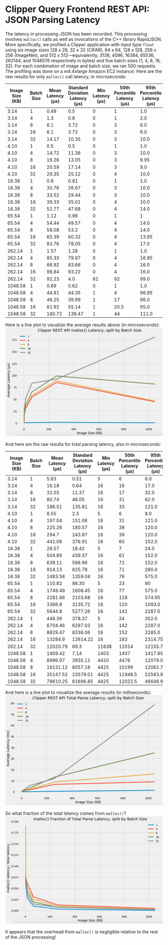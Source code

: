 # Clipper Query Frontend REST API: JSON Parsing Latency

The latency in processing JSON has been recorded. This processing involves `malloc()` calls as well as invocations of the C++ library RapidJSON. More specifically, we profiled a Clipper application with input type `float` using six image sizes (28 x 28, 32 x 32 (CIFAR), 64 x 64, 128 x 128, 256 x 256 (ImageNet), and 512 x 512—equivalently, 3136, 4096, 16384, 65536, 262144, and 1048576 respectively in bytes) and five batch sizes (1, 4, 8, 16, 32). For each combination of image and batch size, we ran 500 requests. The profiling was done on a m4.4xlarge Amazon EC2 instance. Here are the raw results for only `malloc()` call latency, in microseconds:

Image Size (KB) | Batch Size | Mean Latency (μs) | Standard Deviation Latency (μs) | Min Latency (μs) | 50th Percentile Latency (μs) | 95th Percentile Latency (μs) | 99th Percentile Latency (μs) | Max Latency (μs)
--- | --- | --- | --- | --- | --- | --- | --- | ---
3.14|1|0.49|0.5|0|1|1.0|1.0|1
3.14|4|1.3|0.8|0|1|2.0|4.99|6
3.14|8|6.1|3.72|0|3|6.0|7.0|21
3.14|16|6.1|3.72|0|3|6.0|7.0|21
3.14|32|14.17|10.35|0|3|10.0|12.0|21
4.10|1|0.5|0.5|0|1|1.0|1.0|1
4.10|4|14.72|11.36|0|3|10.0|12.0|21
4.10|8|16.26|13.05|0|3|9.95|12.0|21
4.10|16|20.59|17.14|0|3|9.0|12.0|21
4.10|32|29.35|25.12|0|4|10.0|12.0|21
16.38|1|0.8|0.81|0|1|1.0|1.0|14
16.38|4|30.76|26.67|0|3|10.0|12.0|21
16.38|8|33.52|29.44|0|3|10.0|12.0|21
16.38|16|39.33|35.01|0|4|10.0|12.0|21
16.38|32|52.77|47.68|0|4|14.0|17.0|18
65.54|1|1.12|0.96|0|1|1|1|14
65.54|4|54.44|49.57|0|4|14.0|17.0|18
65.54|8|58.08|53.2|0|4|14.0|17.0|18
65.54|16|65.39|60.32|0|4|13.95|17.0|18
65.54|32|83.76|78.05|0|4|17.0|20.0|23
262.14|1|1.57|1.28|0|1|1.0|1.0|14
262.14|4|85.33|79.97|0|4|16.95|20.0|23
262.14|8|88.92|83.66|0|4|16.0|20.0|23
262.14|16|98.84|93.22|0|4|16.0|20.0|23
262.14|32|92.23|4.0|81|92|99.0|103.99|108
1048.58|1|0.69|0.62|0|1|1.0|1.0|10
1048.58|4|44.81|44.35|1|4|96.95|99.99|106
1048.58|8|46.25|39.99|1|17|96.0|98.99|106
1048.58|16|81.92|55.14|1|20.5|95.0|98.99|106
1048.58|32|180.72|136.47|1|44|111.0|118.98|126

Here is a line plot to visualize the average results above (in microseconds):<br/>
![alt text](graphs/graph1.png)

And here are the raw results for total parsing latency, also in microseconds: 

Image Size (KB) | Batch Size | Mean Latency (μs) | Standard Deviation Latency (μs) | Min Latency (μs) | 50th Percentile Latency (μs) | 95th Percentile Latency (μs) | 99th Percentile Latency (μs) | Max Latency (μs)
--- | --- | --- | --- | --- | --- | --- | --- | ---
3.14|1|5.63|0.51|5|6|6.0|6.99|8
3.14|4|16.18|0.64|16|16|17.0|19.0|21
3.14|8|32.03|11.37|16|17|32.0|34.0|47
3.14|16|80.74|48.05|16|31|62.0|64.0|82
3.14|32|186.51|135.81|16|33|121.0|122.0|136
4.10|1|8.55|2.3|5|6|8.0|8.0|9
4.10|4|197.04|151.06|16|31|121.0|121.0|133
4.10|8|225.26|180.57|16|38|120.0|121.0|133
4.10|16|294.7|243.97|16|39|120.0|121.0|133
4.10|32|441.08|376.91|16|60|152.0|154.99|184
16.38|1|28.57|18.42|5|7|24.0|24.0|38
16.38|4|504.89|439.37|16|61|152.0|154.98|184
16.38|8|639.11|566.96|16|71|152.0|155.0|184
16.38|16|914.13|825.78|16|71|280.0|282.0|306
16.38|32|1483.58|1359.04|16|76|575.0|587.0|601
65.54|1|110.82|86.30|5|23|90|90.99|101
65.54|4|1749.49|1608.45|16|77|575.0|587.0|601
65.54|8|2281.86|2103.68|16|118|574.95|587.0|601
65.54|16|3366.9|3135.72|16|120|1093.0|1112.97|1248
65.54|32|5644.8|5277.26|16|141|2287.0|2308.98|2340
262.14|1|448.39|378.37|5|24|352.0|359.95|362
262.14|4|6704.46|6297.03|16|142|2287.0|2308.98|2340
262.14|8|8829.47|8336.06|16|152|2285.0|2306.98|2340
262.14|16|13284.9|12614.22|16|183|2314.75|4471.95|4542
262.14|32|12020.79|69.3|11838|12014|12155.75|12248.0|12400
1048.58|1|1409.42|7.14|1403|1407|1417.95|1437.92|1472
1048.58|4|8996.97|3935.11|4420|4476|12079.0|12216.89|12266
1048.58|8|16131.12|8057.18|4425|10199|12062.7|12163.99|12266
1048.58|16|35147.52|23579.01|4425|11948.5|22563.95|22631.97|22960
1048.58|32|78610.25|61696.85|4425|12022.5|46646.95|46826.63|47480

And here is a line plot to visualize the average results (in milliseconds):<br/>
![alt text](graphs/graph2.png)

So what fraction of the total latency comes from `malloc()`?<br/>
![alt text](graphs/graph3.png)

It appears that the overhead from `malloc()` is negligible relative to the rest of the JSON processing!
